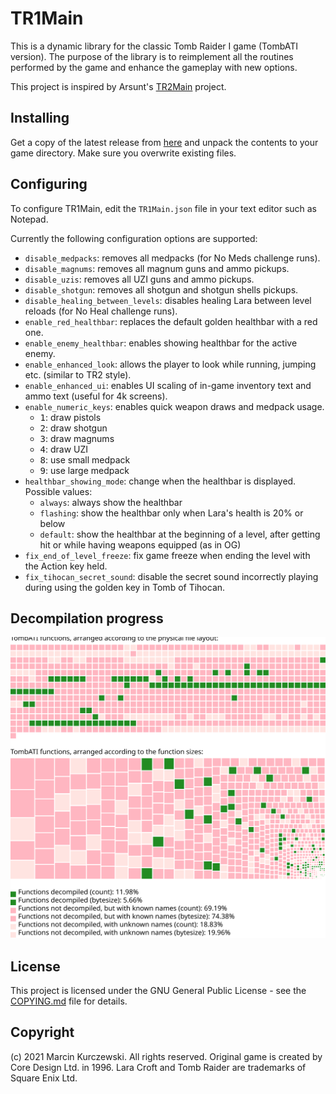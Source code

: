 # TR1Main

This is a dynamic library for the classic Tomb Raider I game (TombATI version).
The purpose of the library is to reimplement all the routines performed by the
game and enhance the gameplay with new options.

This project is inspired by Arsunt's
[TR2Main](https://github.com/Arsunt/TR2Main/) project.

## Installing

Get a copy of the latest release from
[here](https://github.com/rr-/TR1Main/releases) and unpack the contents to your
game directory. Make sure you overwrite existing files.

## Configuring

To configure TR1Main, edit the `TR1Main.json` file in your text editor such as
Notepad.

Currently the following configuration options are supported:

- `disable_medpacks`: removes all medpacks (for No Meds challenge runs).
- `disable_magnums`: removes all magnum guns and ammo pickups.
- `disable_uzis`: removes all UZI guns and ammo pickups.
- `disable_shotgun`: removes all shotgun and shotgun shells pickups.
- `disable_healing_between_levels`: disables healing Lara between level reloads
  (for No Heal challenge runs).
- `enable_red_healthbar`: replaces the default golden healthbar with a red one.
- `enable_enemy_healthbar`: enables showing healthbar for the active enemy.
- `enable_enhanced_look`: allows the player to look while running, jumping
  etc. (similar to TR2 style).
- `enable_enhanced_ui`: enables UI scaling of in-game inventory text and ammo
  text (useful for 4k screens).
- `enable_numeric_keys`: enables quick weapon draws and medpack usage.
    - <kbd>1</kbd>: draw pistols
    - <kbd>2</kbd>: draw shotgun
    - <kbd>3</kbd>: draw magnums
    - <kbd>4</kbd>: draw UZI
    - <kbd>8</kbd>: use small medpack
    - <kbd>9</kbd>: use large medpack
- `healthbar_showing_mode`: change when the healthbar is displayed. Possible values:
    - `always`: always show the healthbar
    - `flashing`: show the healthbar only when Lara's health is 20% or below
    - `default`: show the healthbar at the beginning of a level, after
      getting hit or while having weapons equipped (as in OG)
- `fix_end_of_level_freeze`: fix game freeze when ending the level with the
  Action key held.
- `fix_tihocan_secret_sound`: disable the secret sound incorrectly playing
  during using the golden key in Tomb of Tihocan.

## Decompilation progress

![](docs/progress.svg)

## License

This project is licensed under the GNU General Public License - see the
[COPYING.md](COPYING.md) file for details.

## Copyright

(c) 2021 Marcin Kurczewski. All rights reserved. Original game is created by
Core Design Ltd. in 1996. Lara Croft and Tomb Raider are trademarks of Square
Enix Ltd.
